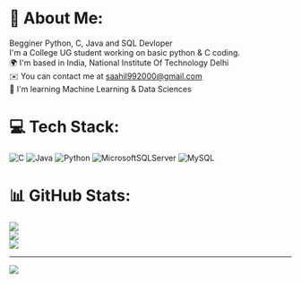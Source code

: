 # 💫 About Me:
Begginer Python, C, Java and SQL Devloper<br>I'm a College UG student working on basic python & C coding.<br>🌍  I'm based in India, National Institute Of Technology Delhi<br>✉️  You can contact me at saahil992000@gmail.com<br>🧠  I'm learning Machine Learning & Data Sciences


# 💻 Tech Stack:
![C](https://img.shields.io/badge/c-%2300599C.svg?style=for-the-badge&logo=c&logoColor=white) ![Java](https://img.shields.io/badge/java-%23ED8B00.svg?style=for-the-badge&logo=openjdk&logoColor=white) ![Python](https://img.shields.io/badge/python-3670A0?style=for-the-badge&logo=python&logoColor=ffdd54) ![MicrosoftSQLServer](https://img.shields.io/badge/Microsoft%20SQL%20Server-CC2927?style=for-the-badge&logo=microsoft%20sql%20server&logoColor=white) ![MySQL](https://img.shields.io/badge/mysql-%2300000f.svg?style=for-the-badge&logo=mysql&logoColor=white)
# 📊 GitHub Stats:
![](https://github-readme-stats.vercel.app/api?username=Saahil-Kapoor&theme=dark&hide_border=false&include_all_commits=false&count_private=false)<br/>
![](https://github-readme-streak-stats.herokuapp.com/?user=Saahil-Kapoor&theme=dark&hide_border=false)<br/>
![](https://github-readme-stats.vercel.app/api/top-langs/?username=Saahil-Kapoor&theme=dark&hide_border=false&include_all_commits=false&count_private=false&layout=compact)

---
[![](https://visitcount.itsvg.in/api?id=Saahil-Kapoor&icon=0&color=0)](https://visitcount.itsvg.in)

<!-- Proudly created with GPRM ( https://gprm.itsvg.in ) -->